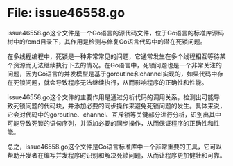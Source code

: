 # File: issue46558.go

issue46558.go这个文件是一个Go语言的源代码文件，位于Go语言的标准库源码树中的/cmd目录下，其作用是检测与修复Go语言代码中的潜在死锁问题。

在多线程编程中，死锁是一种非常常见的问题，它通常发生在多个线程相互等待某个资源而无法继续执行下去的情况。在Go语言中，死锁问题也是一个非常关注的问题，因为Go语言的并发模型是基于goroutine和channel实现的，如果代码中存在死锁问题，就会导致程序无法继续执行，从而影响程序的正确性和性能。

issue46558.go这个文件的主要作用是通过分析代码的调用关系，检测出可能导致死锁问题的代码块，并添加必要的同步操作来避免死锁问题的发生。具体来说，它会对代码中的goroutine、channel、互斥锁等关键部分进行分析，识别出其中可能导致死锁的语句序列，并添加必要的同步操作，从而保证程序的正确性和性能。

总之，issue46558.go这个文件是Go语言标准库中一个非常重要的工具，它可以帮助开发者在编写并发程序时识别和解决死锁问题，从而让程序更加健壮和可靠。

